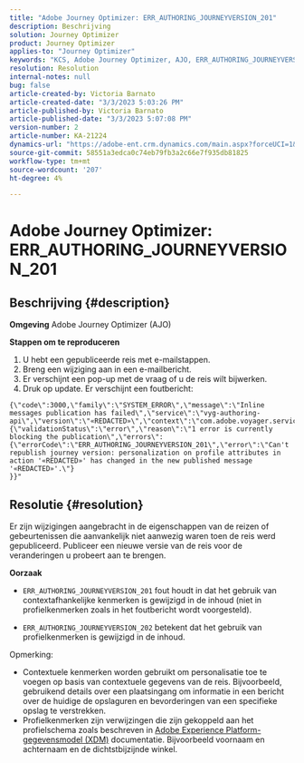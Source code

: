 ```yaml
---
title: "Adobe Journey Optimizer: ERR_AUTHORING_JOURNEYVERSION_201"
description: Beschrijving
solution: Journey Optimizer
product: Journey Optimizer
applies-to: "Journey Optimizer"
keywords: "KCS, Adobe Journey Optimizer, AJO, ERR_AUTHORING_JOURNEYVERSION_201, trip not published"
resolution: Resolution
internal-notes: null
bug: false
article-created-by: Victoria Barnato
article-created-date: "3/3/2023 5:03:26 PM"
article-published-by: Victoria Barnato
article-published-date: "3/3/2023 5:07:08 PM"
version-number: 2
article-number: KA-21224
dynamics-url: "https://adobe-ent.crm.dynamics.com/main.aspx?forceUCI=1&pagetype=entityrecord&etn=knowledgearticle&id=59971c4e-e5b9-ed11-83fe-6045bd006b25"
source-git-commit: 58551a3edca0c74eb79fb3a2c66e7f935db81825
workflow-type: tm+mt
source-wordcount: '207'
ht-degree: 4%

---
```


# Adobe Journey Optimizer: ERR_AUTHORING_JOURNEYVERSION_201

## Beschrijving {#description}

<b>Omgeving</b>
Adobe Journey Optimizer (AJO)


<b>Stappen om te reproduceren</b>
1. U hebt een gepubliceerde reis met e-mailstappen.
2. Breng een wijziging aan in een e-mailbericht.
3. Er verschijnt een pop-up met de vraag of u de reis wilt bijwerken.
4. Druk op update. Er verschijnt een foutbericht:



```
{\"code\":3000,\"family\":\"SYSTEM_ERROR\",\"message\":\"Inline messages publication has failed\",\"service\":\"vyg-authoring-api\",\"version\":\"«REDACTED»\",\"context\":\"com.adobe.voyager.service.authoring.restapis.v1_0.JourneyVersionsService:1864\",\"uid\":\"«REDACTED»\",\"extraInfo\":{\"validationStatus\":\"error\",\"reason\":\"1 error is currently blocking the publication\",\"errors\":
{\"errorCode\":\"ERR_AUTHORING_JOURNEYVERSION_201\",\"error\":\"Can't republish journey version: personalization on profile attributes in action '«REDACTED»' has changed in the new published message '«REDACTED»'.\"}
}}"
```



## Resolutie {#resolution}


Er zijn wijzigingen aangebracht in de eigenschappen van de reizen of gebeurtenissen die aanvankelijk niet aanwezig waren toen de reis werd gepubliceerd. Publiceer een nieuwe versie van de reis voor de veranderingen u probeert aan te brengen.


<b>Oorzaak</b>
- `ERR_AUTHORING_JOURNEYVERSION_201` fout houdt in dat het gebruik van contextafhankelijke kenmerken is gewijzigd in de inhoud (niet in profielkenmerken zoals in het foutbericht wordt voorgesteld).


- `ERR_AUTHORING_JOURNEYVERSION_202` betekent dat het gebruik van profielkenmerken is gewijzigd in de inhoud.


Opmerking:

- Contextuele kenmerken worden gebruikt om personalisatie toe te voegen op basis van contextuele gegevens van de reis. Bijvoorbeeld, gebruikend details over een plaatsingang om informatie in een bericht over de huidige de opslaguren en bevorderingen van een specifieke opslag te verstrekken.
- Profielkenmerken zijn verwijzingen die zijn gekoppeld aan het profielschema zoals beschreven in [Adobe Experience Platform-gegevensmodel (XDM)](https://experienceleague.adobe.com/docs/experience-platform/xdm/home.html?lang=nl) documentatie. Bijvoorbeeld voornaam en achternaam en de dichtstbijzijnde winkel.

